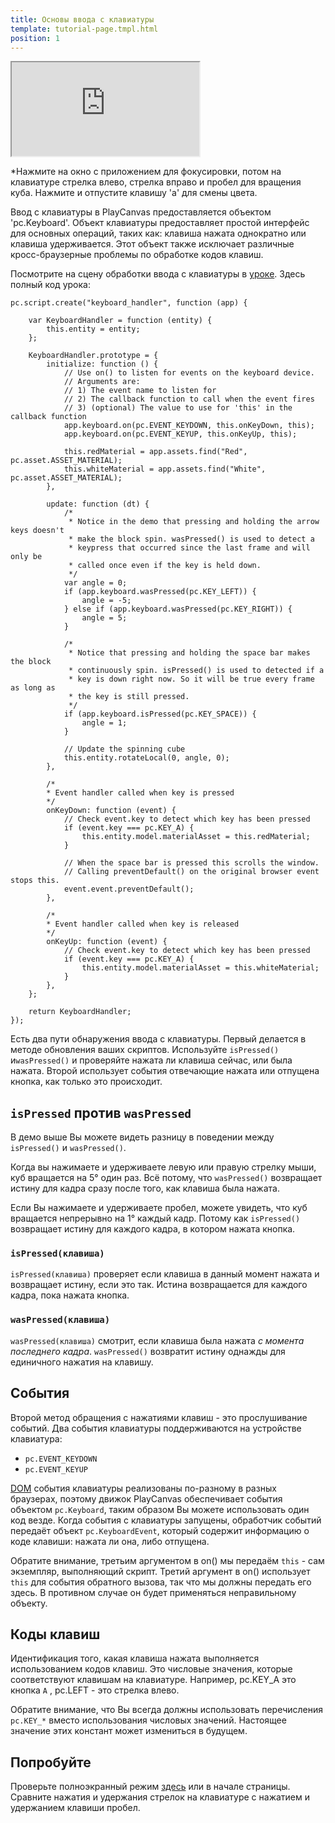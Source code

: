 ```yaml
---
title: Основы ввода с клавиатуры
template: tutorial-page.tmpl.html
position: 1
---
```


<iframe src="http://apps.playcanvas.com/playcanvas/tutorials/input_keyboard?overlay=false"></iframe>

*Нажмите на окно с приложением для фокусировки, потом на клавиатуре стрелка влево, стрелка вправо и пробел для вращения куба. Нажмите и отпустите клавишу 'a' для смены цвета.

Ввод с клавиатуры в PlayCanvas предоставляется объектом 'pc.Keyboard'.
Объект клавиатуры предоставляет простой интерфейс для основных операций, таких как: клавиша нажата однократно или клавиша удерживается. Этот объект также исключает различные кросс-браузерные проблемы по обработке кодов клавиш.

Посмотрите на сцену обработки ввода с клавиатуры в [уроке][1]. Здесь полный код урока:

~~~javascript~~~
pc.script.create("keyboard_handler", function (app) {

    var KeyboardHandler = function (entity) {
        this.entity = entity;
    };

    KeyboardHandler.prototype = {
        initialize: function () {
            // Use on() to listen for events on the keyboard device.
            // Arguments are:
            // 1) The event name to listen for
            // 2) The callback function to call when the event fires
            // 3) (optional) The value to use for 'this' in the callback function
            app.keyboard.on(pc.EVENT_KEYDOWN, this.onKeyDown, this);
            app.keyboard.on(pc.EVENT_KEYUP, this.onKeyUp, this);

            this.redMaterial = app.assets.find("Red", pc.asset.ASSET_MATERIAL);
            this.whiteMaterial = app.assets.find("White", pc.asset.ASSET_MATERIAL);
        },

        update: function (dt) {
            /*
             * Notice in the demo that pressing and holding the arrow keys doesn't
             * make the block spin. wasPressed() is used to detect a
             * keypress that occurred since the last frame and will only be
             * called once even if the key is held down.
             */
            var angle = 0;
            if (app.keyboard.wasPressed(pc.KEY_LEFT)) {
                angle = -5;
            } else if (app.keyboard.wasPressed(pc.KEY_RIGHT)) {
                angle = 5;
            }

            /*
             * Notice that pressing and holding the space bar makes the block
             * continuously spin. isPressed() is used to detected if a
             * key is down right now. So it will be true every frame as long as
             * the key is still pressed.
             */
            if (app.keyboard.isPressed(pc.KEY_SPACE)) {
                angle = 1;
            }

            // Update the spinning cube
            this.entity.rotateLocal(0, angle, 0);
        },

        /*
        * Event handler called when key is pressed
        */
        onKeyDown: function (event) {
            // Check event.key to detect which key has been pressed
            if (event.key === pc.KEY_A) {
                this.entity.model.materialAsset = this.redMaterial;
            }

            // When the space bar is pressed this scrolls the window.
            // Calling preventDefault() on the original browser event stops this.
            event.event.preventDefault();
        },

        /*
        * Event handler called when key is released
        */
        onKeyUp: function (event) {
            // Check event.key to detect which key has been pressed
            if (event.key === pc.KEY_A) {
                this.entity.model.materialAsset = this.whiteMaterial;
            }
        },
    };

    return KeyboardHandler;
});
~~~

Есть два пути обнаружения ввода с клавиатуры. Первый делается в методе обновления ваших скриптов. Используйте `isPressed()` и`wasPressed()` и проверяйте нажата ли клавиша сейчас, или была нажата. Второй использует события отвечающие нажата или отпущена кнопка, как только это происходит.

## `isPressed` против `wasPressed`

В демо выше Вы можете видеть разницу в поведении между `isPressed()` и `wasPressed()`.

Когда вы нажимаете и удерживаете левую или правую стрелку мыши, куб вращается на 5&deg; один раз. Всё потому, что `wasPressed()` возвращает истину для кадра сразу после того, как клавиша была нажата.

Если Вы нажимаете и удерживаете пробел, можете увидеть, что куб вращается непрерывно на 1&deg; каждый кадр. Потому как  `isPressed()` возвращает истину для каждого кадра, в котором нажата кнопка.

### `isPressed(клавиша)`

`isPressed(клавиша)` проверяет если клавиша в данный момент нажата и возвращает истину, если это так. Истина возвращается для каждого кадра, пока нажата кнопка.

### `wasPressed(клавиша)`

`wasPressed(клавиша)` смотрит, если клавиша была нажата *с момента последнего кадра*. `wasPressed()` возвратит истину однажды для единичного нажатия на клавишу.

## События

Второй метод обращения с нажатиями клавиш - это прослушивание событий. Два события клавиатуры поддерживаются на устройстве клавиатура:

* `pc.EVENT_KEYDOWN`
* `pc.EVENT_KEYUP`

[DOM][3] события клавиатуры реализованы по-разному в разных браузерах, поэтому движок PlayCanvas обеспечивает события объектом `pc.Keyboard`, таким образом Вы можете использовать один код везде. Когда события с клавиатуры запущены, обработчик событий передаёт объект `pc.KeyboardEvent`, который содержит информацию о коде клавиши: нажата ли она, либо отпущена.

Обратите внимание, третьим аргументом в on() мы передаём `this` - сам экземпляр, выполняющий скрипт. Третий аргумент в on()  использует `this` для события обратного вызова, так что мы должны передать его здесь. В противном случае он будет применяться неправильному объекту.

## Коды клавиш

Идентификация того, какая клавиша нажата выполняется использованием кодов клавиш. Это числовые значения, которые соответствуют клавишам на клавиатуре. Например, pc.KEY_A это  кнопка `A` , pc.LEFT - это стрелка влево.

Обратите внимание, что Вы всегда должны использовать перечисления `pc.KEY_*` вместо использования числовых значений. Настоящее значение этих констант может измениться в будущем.

## Попробуйте

Проверьте полноэкранный режим [здесь][2]  или в начале страницы. Сравните нажатия и удержания стрелок на клавиатуре с нажатием и удержанием клавиши пробел.

[1]: https://playcanvas.com/project/186/overview/tutorials
[2]: http://apps.playcanvas.com/playcanvas/tutorials/input_keyboard
[3]: /user-manual/glossary#dom

